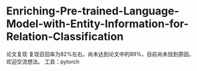 # Enriching-Pre-trained-Language-Model-with-Entity-Information-for-Relation-Classification
论文复现
复现召回率为82%左右，尚未达到论文中的89%，目前尚未找到原因，欢迎交流想法。
工具：pytorch
